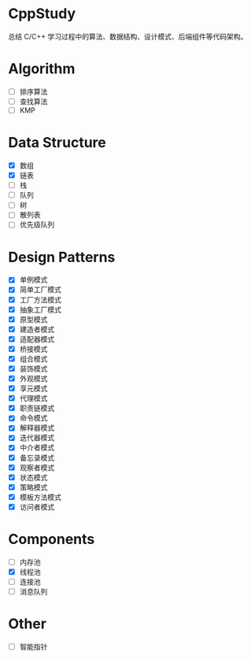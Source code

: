 # CppStudy

总结 C/C++ 学习过程中的算法、数据结构、设计模式、后端组件等代码架构。

# Algorithm

- [ ] 排序算法
- [ ] 查找算法
- [ ] KMP

# Data Structure

- [x] 数组
- [x] 链表
- [ ] 栈 
- [ ] 队列
- [ ] 树
- [ ] 散列表
- [ ] 优先级队列

# Design Patterns

- [x] 单例模式
- [x] 简单工厂模式
- [x] 工厂方法模式
- [x] 抽象工厂模式
- [x] 原型模式
- [x] 建造者模式
- [x] 适配器模式
- [x] 桥接模式
- [x] 组合模式
- [x] 装饰模式
- [x] 外观模式
- [x] 享元模式
- [x] 代理模式
- [x] 职责链模式
- [x] 命令模式
- [x] 解释器模式
- [x] 迭代器模式
- [x] 中介者模式
- [x] 备忘录模式
- [x] 观察者模式
- [x] 状态模式
- [x] 策略模式
- [x] 模板方法模式
- [x] 访问者模式

# Components

- [ ] 内存池
- [x] 线程池
- [ ] 连接池
- [ ] 消息队列

# Other

- [ ] 智能指针 
